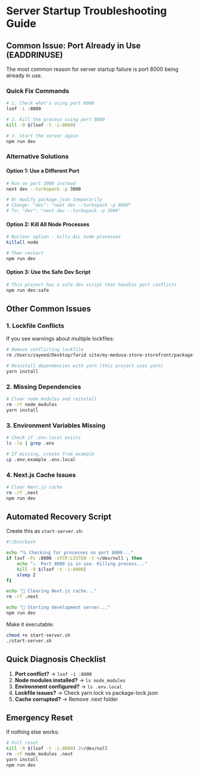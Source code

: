 # Server Startup Troubleshooting Guide

## Common Issue: Port Already in Use (EADDRINUSE)

The most common reason for server startup failure is port 8000 being already in use.

### Quick Fix Commands

```bash
# 1. Check what's using port 8000
lsof -i :8000

# 2. Kill the process using port 8000
kill -9 $(lsof -t -i:8000)

# 3. Start the server again
npm run dev
```

### Alternative Solutions

#### Option 1: Use a Different Port
```bash
# Run on port 3000 instead
next dev --turbopack -p 3000

# Or modify package.json temporarily
# Change: "dev": "next dev --turbopack -p 8000"
# To: "dev": "next dev --turbopack -p 3000"
```

#### Option 2: Kill All Node Processes
```bash
# Nuclear option - kills ALL node processes
killall node

# Then restart
npm run dev
```

#### Option 3: Use the Safe Dev Script
```bash
# This project has a safe dev script that handles port conflicts
npm run dev:safe
```

## Other Common Issues

### 1. Lockfile Conflicts
If you see warnings about multiple lockfiles:
```bash
# Remove conflicting lockfile
rm /Users/zayeed/Desktop/farid site/my-medusa-store-storefront/package-lock.json

# Reinstall dependencies with yarn (this project uses yarn)
yarn install
```

### 2. Missing Dependencies
```bash
# Clear node_modules and reinstall
rm -rf node_modules
yarn install
```

### 3. Environment Variables Missing
```bash
# Check if .env.local exists
ls -la | grep .env

# If missing, create from example
cp .env.example .env.local
```

### 4. Next.js Cache Issues
```bash
# Clear Next.js cache
rm -rf .next
npm run dev
```

## Automated Recovery Script

Create this as `start-server.sh`:

```bash
#!/bin/bash

echo "🔍 Checking for processes on port 8000..."
if lsof -Pi :8000 -sTCP:LISTEN -t >/dev/null ; then
    echo "⚠️  Port 8000 is in use. Killing process..."
    kill -9 $(lsof -t -i:8000)
    sleep 2
fi

echo "🧹 Clearing Next.js cache..."
rm -rf .next

echo "🚀 Starting development server..."
npm run dev
```

Make it executable:
```bash
chmod +x start-server.sh
./start-server.sh
```

## Quick Diagnosis Checklist

1. **Port conflict?** → `lsof -i :8000`
2. **Node modules installed?** → `ls node_modules`
3. **Environment configured?** → `ls .env.local`
4. **Lockfile issues?** → Check yarn.lock vs package-lock.json
5. **Cache corrupted?** → Remove .next folder

## Emergency Reset

If nothing else works:
```bash
# Full reset
kill -9 $(lsof -t -i:8000) 2>/dev/null
rm -rf node_modules .next
yarn install
npm run dev
```